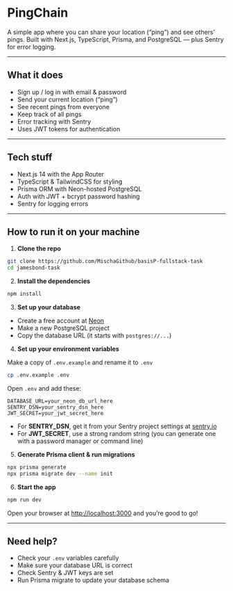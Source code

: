 # PingChain

A simple app where you can share your location (“ping”) and see others’ pings. Built with Next.js, TypeScript, Prisma, and PostgreSQL — plus Sentry for error logging.

---

## What it does

- Sign up / log in with email & password
- Send your current location (“ping”)
- See recent pings from everyone
- Keep track of all pings
- Error tracking with Sentry
- Uses JWT tokens for authentication

---

## Tech stuff

- Next.js 14 with the App Router
- TypeScript & TailwindCSS for styling
- Prisma ORM with Neon-hosted PostgreSQL
- Auth with JWT + bcrypt password hashing
- Sentry for logging errors

---

## How to run it on your machine

1. **Clone the repo**

```bash
git clone https://github.com/MischaGithub/basisP-fullstack-task
cd jamesbond-task
```

2. **Install the dependencies**

```bash
npm install
```

3. **Set up your database**

- Create a free account at [Neon](https://neon.tech)
- Make a new PostgreSQL project
- Copy the database URL (it starts with `postgres://...`)

4. **Set up your environment variables**

Make a copy of `.env.example` and rename it to `.env`

```bash
cp .env.example .env
```

Open `.env` and add these:

```
DATABASE_URL=your_neon_db_url_here
SENTRY_DSN=your_sentry_dsn_here
JWT_SECRET=your_jwt_secret_here
```

- For **SENTRY_DSN**, get it from your Sentry project settings at [sentry.io](https://sentry.io)
- For **JWT_SECRET**, use a strong random string (you can generate one with a password manager or command line)

5. **Generate Prisma client & run migrations**

```bash
npx prisma generate
npx prisma migrate dev --name init
```

6. **Start the app**

```bash
npm run dev
```

Open your browser at [http://localhost:3000](http://localhost:3000) and you’re good to go!

---

## Need help?

- Check your `.env` variables carefully
- Make sure your database URL is correct
- Check Sentry & JWT keys are set
- Run Prisma migrate to update your database schema
